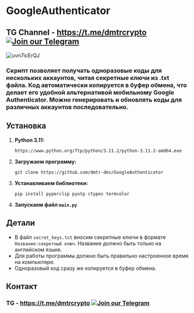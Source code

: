 # GoogleAuthenticator
## TG Channel - https://t.me/dmtrcrypto [![Join our Telegram](https://img.shields.io/badge/Telegram-2CA5E0?style=for-the-badge&logo=telegram&logoColor=white)](https://t.me/dmtrcrypto)

![uvn7icErQJ](https://github.com/user-attachments/assets/ce5954d4-25d0-4588-b128-a20fbd5f78e4)

### Скрипт позволяет получать одноразовые коды для нескольких аккаунтов, читая секретные ключи из .txt файла. Код автоматически копируется в буфер обмена, что делает его удобной альтернативой мобильному Google Authenticator. Можно генерировать и обновлять коды для различных аккаунтов последовательно. 

## Установка
1. **Python 3.11:**

    ```
    https://www.python.org/ftp/python/3.11.2/python-3.11.2-amd64.exe
    ```
3. **Загружаем программу:**
 
    ```
    git clone https://github.com/dmtr-dev/GoogleAuthenticator
    ```
4. **Устанавливаем библиотеки:**

    ```
    pip install pyperclip pyotp ctypes termcolor
    ```
5.  **Запускаем файл `main.py`**

## Детали
- В файл `secret_keys.txt` вносим секретные ключи в формате `Название:секретный ключ`. Название должно быть только на английском языке.
- Для работы программы должно быть правильно настроенное время на компьютере.
- Одноразовый код сразу же копируется в буфер обмена.

## Контакт
### TG - https://t.me/dmtrcrypto [![Join our Telegram](https://img.shields.io/badge/Telegram-2CA5E0?style=for-the-badge&logo=telegram&logoColor=white)](https://t.me/dmtrcrypto)
